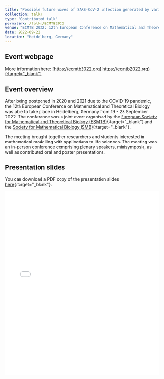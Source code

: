 ```yaml
---
title: "Possible future waves of SARS-CoV-2 infection generated by variants of concern with a range of characteristics"
collection: talks
type: "Contributed talk"
permalink: /talks/ECMTB2022
venue: "ECMTB 2022: 12th European Conference on Mathematical and Theoretical Biology / SMB 2022: 2022 Annual Meeting of the Society of Mathematical Biology"
date: 2022-09-22
location: "Heidelberg, Germany"
---
```


## Event webpage

More information here: [https://ecmtb2022.org](https://ecmtb2022.org){:target="_blank"}

## Event overview

After being postponed in 2020 and 2021 due to the COVID-19 pandemic, the 12th European Conference on Mathematical and Theoretical Biology was able to take place in Heidelberg, Germany from 19 - 23 September 2022. The conference was a joint event organised by the [European Society for Mathematical and Theoretical Biology (ESMTB)](https://esmtb.org){:target="_blank"} and the [Society for Mathematical Biology (SMB)](https://www.smb.org){:target="_blank"}.

The meeting brought together researchers and students interested in mathematical modelling with applications to life sciences. The meeting was an in-person conference comprising plenary speakers, minisymposia, as well as contributed oral and poster presentations.

## Presentation slides
You can download a PDF copy of the presentation slides [here](/files/TalkSlides/ECMTB2022_VOC_Sep2022_webpage.pdf){:target="_blank"}.
<iframe src="/files/TalkSlides/ECMTB2022_VOC_Sep2022_webpage.pdf" width="100%" height="600" frameborder="no" border="0" marginwidth="0" marginheight="0"></iframe>
